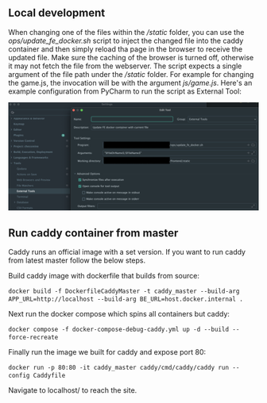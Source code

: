 ## Local development

When changing one of the files within the _/static_ folder, you can use the *ops/update_fe_docker.sh* script to inject
the changed file into the caddy container and then simply reload tha page in the browser to receive the updated file. 
Make sure the caching of the browser is turned off, otherwise it may not fetch the file from the webserver.
The script expects a single argument of the file path under the _/static_ folder. For example for changing the game.js,
the invocation will be with the argument _js/game.js_. Here's an example configuration from PyCharm to run the script as
External Tool:

![img.png](img.png)

## Run caddy container from master

Caddy runs an official image with a set version. If you want to run caddy from latest master follow the below steps.

Build caddy image with dockerfile that builds from source:
```
docker build -f DockerfileCaddyMaster -t caddy_master --build-arg APP_URL=http://localhost --build-arg BE_URL=host.docker.internal .
```
Next run the docker compose which spins all containers but caddy:
```
docker compose -f docker-compose-debug-caddy.yml up -d --build --force-recreate
```
Finally run the image we built for caddy and expose port 80:
```
docker run -p 80:80 -it caddy_master caddy/cmd/caddy/caddy run --config Caddyfile
```

Navigate to localhost/ to reach the site.